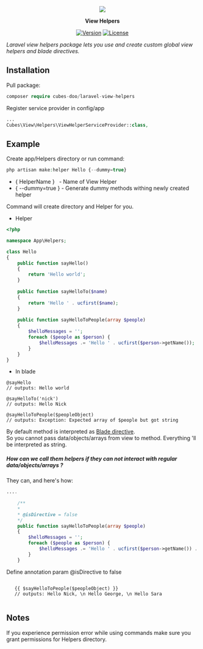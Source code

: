 <p align="center"><img src="https://laravel.com/assets/img/components/logo-laravel.svg"></p>

<p align="center"> <b>View Helpers</b> </p>

<p align="center">
<a href="https://cubes.rs/"><img src="https://badge.fury.io/gh/cubes-doo%2Flaravel-view-helpers.svg" alt="Version"></a>
<a href="https://mit-license.org/"><img src="http://img.shields.io/badge/license-MIT-ff69b4.svg?style=flat-square" alt="License"></a>
</p>

*Laravel view helpers package lets you use and create custom global view helpers and blade directives.*

## Installation
Pull package:
```php
composer require cubes-doo/laravel-view-helpers
```
Register service provider in config/app
```php
...
Cubes\View\Helpers\ViewHelperServiceProvider::class,
```

## Example
Create app/Helpers directory or run command:
```php
php artisan make:helper Hello {--dummy=true}
```
* { HelperName } &nbsp; - Name of View Helper
* { --dummy=true } - Generate dummy methods withing newly created helper

Command will create directory and Helper for you.

- Helper
```php
<?php

namespace App\Helpers;

class Hello
{
    public function sayHello()
    {
        return 'Hello world';
    }
    
    public function sayHelloTo($name)
    {
        return 'Hello ' . ucfirst($name);
    }
    
    public function sayHelloToPeople(array $people)
    {
        $helloMessages = '';
        foreach ($people as $person) {
            $helloMessages .= 'Hello ' . ucfirst($person->getName());
        }
    }
}
```
- In blade 
```blade 
@sayHello
// outputs: Hello world

@sayHelloTo('nick')
// outputs: Hello Nick

@sayHelloToPeople($peopleObject)
// outputs: Exception: Expected array of $people but got string

```
By default method is interpreted as <a href="https://zaengle.com/blog/exploring-laravels-custom-blade-directives" alt="Blade directive">Blade directive</a>.
<br> So you cannot pass data/objects/arrays from view to method. Everything 'll be interpreted as string. <br>

##### How can we call them helpers if they can not interact with regular data/objects/arrays ?
They can, and here's how:
```php
....
    
    /**
    *
    * @isDirective = false
    */
    public function sayHelloToPeople(array $people)
    {
        $helloMessages = '';
        foreach ($people as $person) {
            $helloMessages .= 'Hello ' . ucfirst($person->getName()) . PHP_EOL;
        }
    }

```
Define annotation param @isDirective to false
```blade 
   
   {{ $sayHelloToPeople($peopleObject) }}
   // outputs: Hello Nick, \n Hello George, \n Hello Sara
   
```

## Notes
If you experience permission error while using commands make sure you grant permissions
for Helpers directory.

